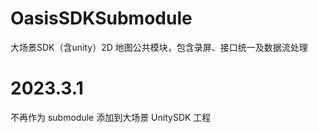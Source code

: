 # OasisSDKSubmodule

大场景SDK（含unity）2D 地图公共模块，包含录屏、接口统一及数据流处理

# 2023.3.1

不再作为 submodule 添加到大场景 UnitySDK 工程
